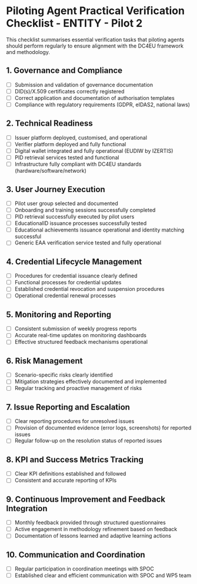 # Piloting Agent Practical Verification Checklist - ENTITY - Pilot 2

This checklist summarises essential verification tasks that piloting agents should perform regularly to ensure alignment with the DC4EU framework and methodology.

## 1. Governance and Compliance
- [ ] Submission and validation of governance documentation
- [ ] DID(s)/X.509 certificates correctly registered
- [ ] Correct application and documentation of authorisation templates
- [ ] Compliance with regulatory requirements (GDPR, eIDAS2, national laws)

## 2. Technical Readiness
- [ ] Issuer platform deployed, customised, and operational
- [ ] Verifier platform deployed and fully functional
- [ ] Digital wallet integrated and fully operational (EUDIW by IZERTIS)
- [ ] PID retrieval services tested and functional
- [ ] Infrastructure fully compliant with DC4EU standards (hardware/software/network)

## 3. User Journey Execution
- [ ] Pilot user group selected and documented
- [ ] Onboarding and training sessions successfully completed
- [ ] PID retrieval successfully executed by pilot users
- [ ] EducationalID issuance processes successfully tested
- [ ] Educational achievements issuance operational and identity matching successful
- [ ] Generic EAA verification service tested and fully operational

## 4. Credential Lifecycle Management
- [ ] Procedures for credential issuance clearly defined
- [ ] Functional processes for credential updates
- [ ] Established credential revocation and suspension procedures
- [ ] Operational credential renewal processes

## 5. Monitoring and Reporting
- [ ] Consistent submission of weekly progress reports
- [ ] Accurate real-time updates on monitoring dashboards
- [ ] Effective structured feedback mechanisms operational

## 6. Risk Management
- [ ] Scenario-specific risks clearly identified
- [ ] Mitigation strategies effectively documented and implemented
- [ ] Regular tracking and proactive management of risks

## 7. Issue Reporting and Escalation
- [ ] Clear reporting procedures for unresolved issues
- [ ] Provision of documented evidence (error logs, screenshots) for reported issues
- [ ] Regular follow-up on the resolution status of reported issues

## 8. KPI and Success Metrics Tracking
- [ ] Clear KPI definitions established and followed
- [ ] Consistent and accurate reporting of KPIs

## 9. Continuous Improvement and Feedback Integration
- [ ] Monthly feedback provided through structured questionnaires
- [ ] Active engagement in methodology refinement based on feedback
- [ ] Documentation of lessons learned and adaptive learning actions

## 10. Communication and Coordination
- [ ] Regular participation in coordination meetings with SPOC
- [ ] Established clear and efficient communication with SPOC and WP5 team
